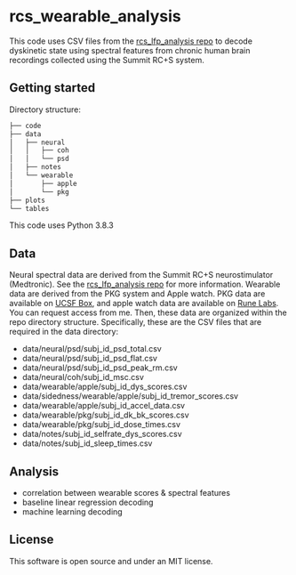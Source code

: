# rcs_wearable_analysis

This code uses CSV files from the [rcs_lfp_analysis repo](https://github.com/molaruna/rcs_lfp_analysis) 
to decode dyskinetic state using spectral features from chronic human brain recordings collected using the Summit RC+S system.

## Getting started
Directory structure:
```bash
├── code
├── data
│   ├── neural
│   │   ├── coh
│   │   └── psd
│   ├── notes
│   └── wearable
│       ├── apple
│       └── pkg
├── plots
└── tables
```

This code uses Python 3.8.3

## Data
Neural spectral data are derived from the Summit RC+S neurostimulator (Medtronic). See the [rcs_lfp_analysis repo](https://github.com/molaruna/rcs_lfp_analysis) for more information. Wearable data are derived from the PKG system and Apple watch. PKG data are available on [UCSF Box](https://ucsf.app.box.com/folder/0), and apple watch data are available on [Rune Labs](https://app.runelabs.io/patients). You can request access from me. Then, these data are organized within the repo directory structure. Specifically, these are the CSV files that are required in the data directory:<br/>
* data/neural/psd/subj_id_psd_total.csv
* data/neural/psd/subj_id_psd_flat.csv
* data/neural/psd/subj_id_psd_peak_rm.csv
* data/neural/coh/subj_id_msc.csv
* data/wearable/apple/subj_id_dys_scores.csv
* data/sidedness/wearable/apple/subj_id_tremor_scores.csv
* data/wearable/apple/subj_id_accel_data.csv
* data/wearable/pkg/subj_id_dk_bk_scores.csv
* data/wearable/pkg/subj_id_dose_times.csv
* data/notes/subj_id_selfrate_dys_scores.csv
* data/notes/subj_id_sleep_times.csv
  
## Analysis
* correlation between wearable scores & spectral features
* baseline linear regression decoding
* machine learning decoding
  
## License
This software is open source and under an MIT license.
  
